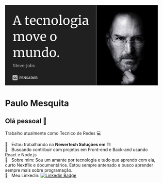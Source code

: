 <img width="auto" src="https://raw.githubusercontent.com/paulo-mesquita/paulo-mesquita/master/steve_jobs_a_tecnologia_move_o_mundo_lenlnjd.jpg">


# Paulo Mesquita

## Olá pessoal 👋
Trabalho atualmente como Tecnico de Redes  :computer:

 :rocket:  &nbsp; Estou trabalhando na **Newertech Soluções em TI**
 <br/> :purple_heart: &nbsp; Buscando contribuir com projetos em Front-end e Back-and usando React e Node.js 
 <br/> 💬  &nbsp; Sobre mim: Sou um amante por tecnologia e tudo que aprendo com ela, curto Nextflix e documentários. Estou sempre antenado e busco aprender sempre mais sobre programação.
 <br/> :email: &nbsp; Meu Linkedin: [![Linkedin Badge](https://img.shields.io/badge/-PauloMesquita-blue?style=flat-square&logo=Linkedin&logoColor=white&link=https://www.linkedin.com/in/paulo-jc-mesquita/)](https://www.linkedin.com/in/paulo-jc-mesquita/)
